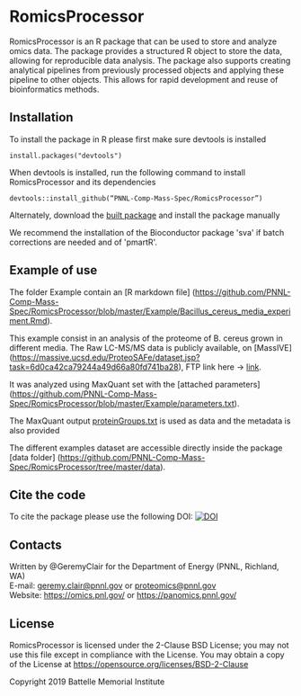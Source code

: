 # RomicsProcessor

RomicsProcessor is an R package that can be used to store and analyze omics data.
The package provides a structured R object to store the data, allowing for reproducible
data analysis. The package also supports creating analytical pipelines from 
previously processed objects and applying these pipeline to other objects.
This allows for rapid development and reuse of bioinformatics methods.


## Installation

To install the package in R please first make sure devtools is installed

```
install.packages("devtools")

```

When devtools is installed, run the following command to install RomicsProcessor and its dependencies

```
devtools::install_github(“PNNL-Comp-Mass-Spec/RomicsProcessor”)

```

Alternately, download the 
[built package](https://github.com/PNNL-Comp-Mass-Spec/RomicsProcessor/blob/master/RomicsProcessor_1.0.0.tar.gz)
and install the package manually

We recommend the installation of the Bioconductor package 'sva' if batch corrections are needed and of 'pmartR'.

## Example of use

The folder Example contain an 
[R markdown file] (https://github.com/PNNL-Comp-Mass-Spec/RomicsProcessor/blob/master/Example/Bacillus_cereus_media_experiment.Rmd).

This example consist in an analysis of the proteome of B. cereus grown in different media. 
The Raw LC-MS/MS data is publicly available, on [MassIVE] (https://massive.ucsd.edu/ProteoSAFe/dataset.jsp?task=6d0ca42ca79244a49d66a80fd741ba28), FTP link here -> [link](ftp://massive.ucsd.edu/MSV000085696/).

It was analyzed using MaxQuant set with the [attached parameters] (https://github.com/PNNL-Comp-Mass-Spec/RomicsProcessor/blob/master/Example/parameters.txt). 

The MaxQuant output [proteinGroups.txt](https://github.com/PNNL-Comp-Mass-Spec/RomicsProcessor/blob/master/Example/proteinGroups.txt) is used as data and the metadata is also provided

The different examples dataset are accessible directly inside the package [data folder] (https://github.com/PNNL-Comp-Mass-Spec/RomicsProcessor/tree/master/data).

## Cite the code

To cite the package please use the following DOI:
[![DOI](https://zenodo.org/badge/206400976.svg)](https://zenodo.org/badge/latestdoi/206400976)

## Contacts

Written by @GeremyClair for the Department of Energy (PNNL, Richland, WA) \
E-mail: geremy.clair@pnnl.gov or proteomics@pnnl.gov \
Website: https://omics.pnl.gov/ or https://panomics.pnnl.gov/

## License

RomicsProcessor is licensed under the 2-Clause BSD License; 
you may not use this file except in compliance with the License.  You may obtain 
a copy of the License at https://opensource.org/licenses/BSD-2-Clause

Copyright 2019 Battelle Memorial Institute
